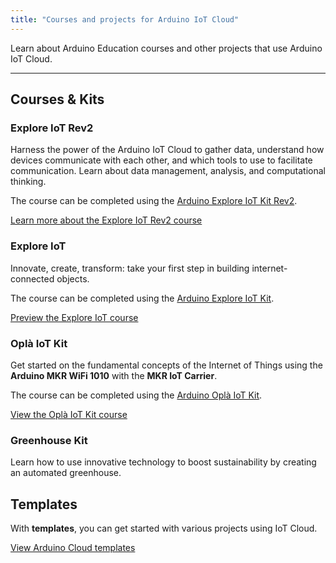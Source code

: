 ```yaml
---
title: "Courses and projects for Arduino IoT Cloud"
---
```


Learn about Arduino Education courses and other projects that use Arduino IoT Cloud.

---

## Courses & Kits

### Explore IoT Rev2

Harness the power of the Arduino IoT Cloud to gather data, understand how devices communicate with each other, and which tools to use to facilitate communication. Learn about data management, analysis, and computational thinking.

The course can be completed using the [Arduino Explore IoT Kit Rev2](https://store.arduino.cc/products/explore-iot-kit-rev2).

<a class="link-chevron" href="https://courses.arduino.cc/explore-iot/home/">Learn more about the Explore IoT Rev2 course</a>

<!-- **Links:**

* [Course](https://courses.arduino.cc/explore-iot/)
* [Kit (Store)](https://store.arduino.cc/products/explore-iot-kit-rev2)
-->

### Explore IoT

Innovate, create, transform: take your first step in building internet-connected objects.

The course can be completed using the [Arduino Explore IoT Kit](https://store.arduino.cc/products/arduino-explore-iot-kit).

<a class="link-chevron" href="https://edu-content-preview.arduino.cc/content-preview/high_school/lesson/CONTENTPREVIEW+IOTSK">Preview the Explore IoT course</a>

<!-- **Links:**

* [Course](https://explore-iot.arduino.cc/)
* [Course (preview)](https://edu-content-preview.arduino.cc/content-preview/high_school/lesson/CONTENTPREVIEW+IOTSK)
* [Kit (Store)](https://store.arduino.cc/products/arduino-explore-iot-kit)
-->

### Oplà IoT Kit

Get started on the fundamental concepts of the Internet of Things using the **Arduino MKR WiFi 1010** with the **MKR IoT Carrier**.

The course can be completed using the [Arduino Oplà IoT Kit](https://store.arduino.cc/products/arduino-opla-iot-kit).

<a class="link-chevron" href="https://opla.arduino.cc/">View the Oplà IoT Kit course</a>

<!-- **Links:**

* [Course](https://opla.arduino.cc/)
* [Kit (Store)](https://store.arduino.cc/products/arduino-opla-iot-kit)
-->

### Greenhouse Kit

Learn how to use innovative technology to boost sustainability by creating an automated greenhouse.

<!-- **Links:**
* [View the Arduino Greenhouse Kit course](https://greenhouse-kit.arduino.cc/)
* [Course (preview)](https://edu-content-preview.arduino.cc/content-preview/high_school/lesson/CONTENTPREVIEW+GREENHOUSE)
-->

## Templates

With **templates**, you can get started with various projects using IoT Cloud.

<a class="link-chevron" href="https://create.arduino.cc/iot/templates">View Arduino Cloud templates</a>
